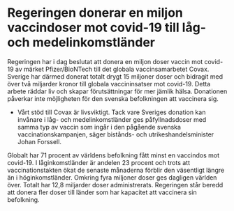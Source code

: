 # Regeringen donerar en miljon vaccindoser mot covid-19 till låg- och medelinkomstländer

Regeringen har i dag beslutat att donera en miljon doser vaccin mot covid-19 av märket Pfizer/BioNTech till det globala vaccinsamarbetet Covax. Sverige har därmed donerat totalt drygt 15 miljoner doser och bidragit med över två miljarder kronor till globala vaccininsatser mot covid-19. Detta arbete räddar liv och skapar förutsättningar för mer jämlik hälsa. Donationen påverkar inte möjligheten för den svenska befolkningen att vaccinera sig.

- Vårt stöd till Covax är livsviktigt. Tack vare Sveriges donation kan invånare i låg- och medelinkomstländer ges påfyllnadsdoser med samma typ av vaccin som ingår i den pågående svenska vaccinationskampanjen, säger bistånds- och utrikeshandelsminister Johan Forssell.

Globalt har 71 procent av världens befolkning fått minst en vaccindos mot covid-19. I låginkomstländer är andelen 23 procent och trots att vaccinationstakten ökat de senaste månaderna förblir den väsentligt längre än i höginkomstländer. Omkring fyra miljoner doser ges dagligen världen över. Totalt har 12,8 miljarder doser administrerats. Regeringen står beredd att donera fler doser till länder som har kapacitet att vaccinera sin befolkning.
